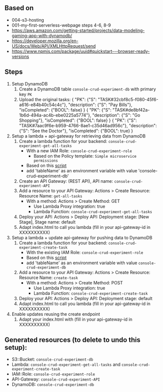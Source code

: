 ## Based on
* 004-s3-hosting
* 001-my-first-serverless-webpage steps 4-6, 8-9
* https://aws.amazon.com/getting-started/projects/data-modeling-gaming-app-with-dynamodb/
* https://developer.mozilla.org/en-US/docs/Web/API/XMLHttpRequest/send
* https://www.npmjs.com/package/uuid#quickstart---browser-ready-versions


## Steps
1) Setup DynamoDB
    1) Create a DynamoDB table `console-crud-experiment-db` with primary key `PK`
    2) Upload the original tasks:
        { "PK": {"S": "TASK#32cbf8c5-f080-45f6-a616-e84b40c54c4c"}, "description": {"S": "Pay Bills"}, "isCompleted": {"BOOL": false} }
        { "PK": {"S": "TASK#de8bf42a-1b6d-494a-ac4b-ebe0225a5774"}, "description": {"S": "Go Shopping"}, "isCompleted": {"BOOL": false} }
        { "PK": {"S": "TASK#7aac9f6e-b959-4766-8ae1-c35d46ad956c"}, "description": {"S": "See the Doctor"}, "isCompleted": {"BOOL": true} }
2) Setup a lambda + api-gateway for retrieving data from DynamoDB
    1) Create a lambda function for your backend: `console-crud-experiment-get-all-tasks`
        * With a new IAM Role: `console-crud-experiment-role`
            * Based on the Policy template: `Simple microservice permissions`
        * Based on this [script](get-all-tasks.py)
        * add 'tableName' as an environment variable with value 'console-crud-experiment-db'
    2) Create an API Gateway: (REST API), API name: `console-crud-experiment-API`
    3) Add a resource to your API Gateway: Actions > Create Resource: Resource Name: `get-all-tasks`
        * With a method: Actions > Create Method: GET
            * Use Lambda Proxy integration: true
            * Lambda Function: `console-crud-experiment-get-all-tasks`
    4) Deploy your API: Actions > Deploy API: Deployment stage: [New Stage], Stage name: default
    5) Adapt index.html to call you lambda (fill in your api-gateway-id in XXXXXXXXXX)
3) Setup a lambda + update api-gateway for pushing data to DynamoDB
    1) Create a lambda function for your backend: `console-crud-experiment-create-task`
        * With the existing IAM Role: `console-crud-experiment-role`
        * Based on this [script](create-task.py)
        * add 'tableName' as an environment variable with value `console-crud-experiment-db`
    2) Add a resource to your API Gateway: Actions > Create Resource: Resource Name: `create-task`
        * With a method: Actions > Create Method: POST
            * Use Lambda Proxy integration: true
            * Lambda Function: `console-crud-experiment-create-task`
    4) Deploy your API: Actions > Deploy API: Deployment stage: default
    5) Adapt index.html to call you lambda (fill in your api-gateway-id in XXXXXXXXXX)
4) Enable updates reusing the create endpoint
    1) Adapt your index.html with (fill in your api-gateway-id in XXXXXXXXXX)

## Generated resources (to delete to undo this setup):
* S3::Bucket: `console-crud-experiment-db`
* Lambda: `console-crud-experiment-get-all-tasks` and `console-crud-experiment-create-task`
* IAM::Role: `console-crud-experiment-role`
* API-Gateway: `console-crud-experiment-API`
* DynamoDB: `console-crud-experiment-db`